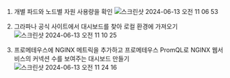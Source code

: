 1) 개별 파드와 노드별 자원 사용량을 확인
![스크린샷 2024-06-13 오전 11 06 53](https://github.com/AlmSmartDoctor/study-2024-04-kubernetes/assets/80523328/63aa8ac4-172a-4f6f-995f-01cf430ad542)

2) 그라파나 공식 사이트에서 대시보드를 찾아 로컬 환경에 가져오기
![스크린샷 2024-06-13 오전 11 10 25](https://github.com/AlmSmartDoctor/study-2024-04-kubernetes/assets/80523328/91ca697d-1804-452a-8275-c02cf13e026e)

3) 프로메테우스에 NGINX 메트릭을 추가하고 프로메테우스 PromQL로 NGINX 웹서비스의 커넥션 수를 보여주는 대시보드 만들기
![스크린샷 2024-06-13 오전 11 24 16](https://github.com/AlmSmartDoctor/study-2024-04-kubernetes/assets/80523328/5c97bd78-4867-430b-8ca0-20e5cffd7d25)
